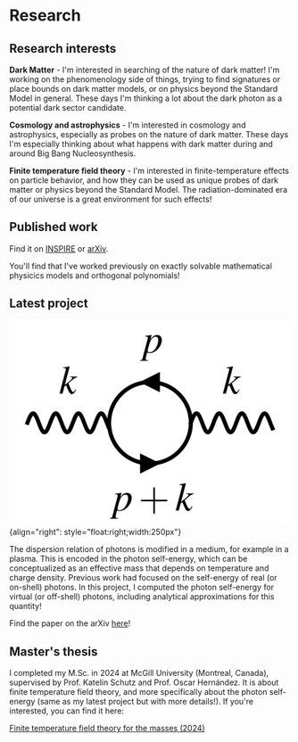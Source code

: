 # Research

## Research interests

**Dark Matter** - I'm interested in searching of the nature of dark matter! I'm working on the phenomenology side of things, trying to find signatures or place bounds on dark matter models, or on physics beyond the Standard Model in general. These days I'm thinking a lot about the dark photon as a potential dark sector candidate.

**Cosmology and astrophysics** - I'm interested in cosmology and astrophysics, especially as probes on the nature of dark matter. These days I'm especially thinking about what happens with dark matter during and around Big Bang Nucleosynthesis.

**Finite temperature field theory** - I'm interested in finite-temperature effects on particle behavior, and how they can be used as unique probes of dark matter or physics beyond the Standard Model. The radiation-dominated era of our universe is a great environment for such effects!

## Published work

Find it on [INSPIRE](https://inspirehep.net/authors/2050860) or [arXiv](https://arxiv.org/a/scherer_h_1.html).

You'll find that I've worked previously on exactly solvable mathematical physicics models and orthogonal polynomials!

## Latest project
![photon self-energy](BS-FeynmanPhotonLoopSmall.png){align="right": style="float:right;width:250px"}

The dispersion relation of photons is modified in a medium, for example in a plasma. This is encoded in the photon self-energy, which can be conceptualized as an effective mass that depends on temperature and charge density. Previous work had focused on the self-energy of real (or on-shell) photons. In this project, I computed the photon self-energy for virtual (or off-shell) photons, including analytical approximations for this quantity!

Find the paper on the arXiv [here](https://arxiv.org/abs/2405.18466)!

## Master's thesis

I completed my M.Sc. in 2024 at McGill University (Montreal, Canada), supervised by Prof. Katelin Schutz and Prof. Oscar Hernández. It is about finite temperature field theory, and more specifically about the photon self-energy (same as my latest project but with more details!). If you're interested, you can find it here:

[Finite temperature field theory for the masses (2024)](Scherer_Hugo_Physics_thesis_v3.pdf)